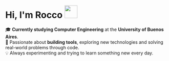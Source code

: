 
  <h1>Hi, I'm Rocco <img src="https://user-images.githubusercontent.com/1303154/88677602-1635ba80-d120-11ea-84d8-d263ba5fc3c0.gif" width="40"/></h1>

🎓 **Currently studying Computer Engineering** at the **University of Buenos Aires**.  
🚀 Passionate about **building tools**, exploring new technologies and solving real-world problems through code.  
💡 Always experimenting and trying to learn something new every day.

